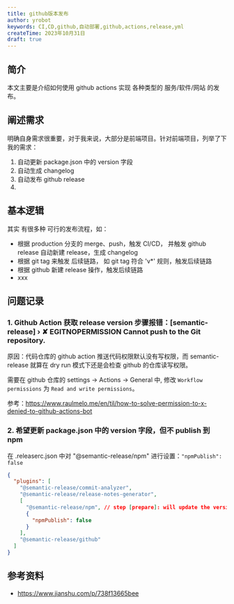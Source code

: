 ```yaml
---
title: github版本发布
author: yrobot
keywords: CI,CD,github,自动部署,github,actions,release,yml
createTime: 2023年10月31日
draft: true
---
```


## 简介

本文主要是介绍如何使用 github actions 实现 各种类型的 服务/软件/网站 的发布。

## 阐述需求

明确自身需求很重要，对于我来说，大部分是前端项目。针对前端项目，列举了下我的需求：

1. 自动更新 package.json 中的 version 字段
2. 自动生成 changelog
3. 自动发布 github release
4. 

## 基本逻辑

其实 有很多种 可行的发布流程，如：

- 根据 production 分支的 merge、push，触发 CI/CD， 并触发 github release 自动新建 release，生成 changelog
- 根据 git tag 来触发 后续链路， 如 git tag 符合 'v\*' 规则，触发后续链路
- 根据 github 新建 release 操作，触发后续链路
- xxx

## 问题记录

### 1. Github Action 获取 release version 步骤报错：[semantic-release] › ✘ EGITNOPERMISSION Cannot push to the Git repository.

原因：代码仓库的 github action 推送代码权限默认没有写权限，而 semantic-release 就算在 dry run 模式下还是会检查 github 的仓库读写权限。

需要在 github 仓库的 settings -> Actions -> General 中, 修改 `Workflow permissions` 为 `Read and write permissions`。

参考：https://www.raulmelo.me/en/til/how-to-solve-permission-to-x-denied-to-github-actions-bot

### 2. 希望更新 package.json 中的 version 字段，但不 publish 到 npm

在 .releaserc.json 中对 "@semantic-release/npm" 进行设置：`"npmPublish": false`

```json
{
  "plugins": [
    "@semantic-release/commit-analyzer",
    "@semantic-release/release-notes-generator",
    [
      "@semantic-release/npm", // step [prepare]: will update the version of 'package.json' // 参看 https://github.com/semantic-release/npm
      {
        "npmPublish": false
      }
    ],
    "@semantic-release/github"
  ]
}
```

## 参考资料

- https://www.jianshu.com/p/738f13665bee
